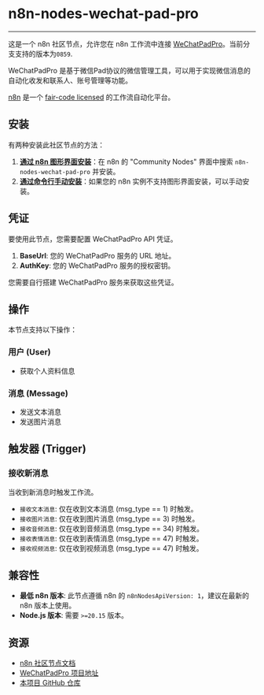 # n8n-nodes-wechat-pad-pro

---

这是一个 n8n 社区节点，允许您在 n8n 工作流中连接 [WeChatPadPro](https://github.com/WeChatPadPro/WeChatPadPro)。当前分支支持的版本为`0859`.

WeChatPadPro 是基于微信Pad协议的微信管理工具，可以用于实现微信消息的自动化收发和联系人、账号管理等功能。

[n8n](https://n8n.io/) 是一个 [fair-code licensed](https://docs.n8n.io/reference/license/) 的工作流自动化平台。

## 安装

有两种安装此社区节点的方法：

1.  **[通过 n8n 图形界面安装](https://docs.n8n.io/integrations/community-nodes/installation/gui-install/)**：在 n8n 的 "Community Nodes" 界面中搜索 `n8n-nodes-wechat-pad-pro` 并安装。
2.  **[通过命令行手动安装](https://docs.n8n.io/integrations/community-nodes/installation/manual-install/)**：如果您的 n8n 实例不支持图形界面安装，可以手动安装。

## 凭证

要使用此节点，您需要配置 WeChatPadPro API 凭证。

1.  **BaseUrl**: 您的 WeChatPadPro 服务的 URL 地址。
2.  **AuthKey**: 您的 WeChatPadPro 服务的授权密钥。

您需要自行搭建 WeChatPadPro 服务来获取这些凭证。

## 操作

本节点支持以下操作：

### 用户 (User)
* 获取个人资料信息

### 消息 (Message)
* 发送文本消息
* 发送图片消息

## 触发器 (Trigger)

### 接收新消息

当收到新消息时触发工作流。

* `接收文本消息`: 仅在收到文本消息 (msg_type == 1) 时触发。
* `接收图片消息`: 仅在收到图片消息 (msg_type == 3) 时触发。
* `接收音频消息`: 仅在收到音频消息 (msg_type == 34) 时触发。
* `接收表情消息`: 仅在收到表情消息 (msg_type ==  47) 时触发。
* `接收视频消息`: 仅在收到视频消息 (msg_type ==  47) 时触发。

## 兼容性

* **最低 n8n 版本**: 此节点遵循 n8n 的 `n8nNodesApiVersion: 1`，建议在最新的 n8n 版本上使用。
* **Node.js 版本**: 需要 `>=20.15` 版本。

## 资源

* [n8n 社区节点文档](https://docs.n8n.io/integrations/#community-nodes)
* [WeChatPadPro 项目地址](https://github.com/WeChatPadPro/WeChatPadPro)
* [本项目 GitHub 仓库](https://github.com/LegendLeo/n8n-nodes-wechat-pad-pro)

